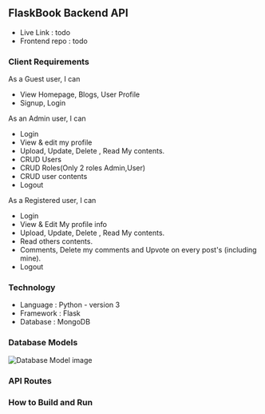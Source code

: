 ## FlaskBook Backend API

* Live Link : todo
* Frontend repo : todo

### Client Requirements
As a Guest user, I can
* View Homepage, Blogs, User Profile
* Signup, Login

As an Admin user, I can
* Login
* View & edit my profile
* Upload, Update, Delete , Read My contents.
* CRUD Users
* CRUD Roles(Only 2 roles Admin,User)
* CRUD user contents
* Logout

As a Registered user, I can
* Login
* View & Edit My profile info
* Upload, Update, Delete , Read My contents.
* Read others contents.
* Comments, Delete my comments and Upvote on every post's (including mine).
* Logout

### Technology
* Language : Python - version 3
* Framework : Flask
* Database : MongoDB

### Database Models
![Database Model image](https://drive.google.com/file/d/1stsVefj52sP0D_KEtQvQCs-IKpbrymfR/view?usp=sharing)

### API Routes

### How to Build and Run
